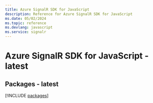 ```yaml
---
title: Azure SignalR SDK for JavaScript
description: Reference for Azure SignalR SDK for JavaScript
ms.date: 05/02/2024
ms.topic: reference
ms.devlang: javascript
ms.service: signalr
---
```

# Azure SignalR SDK for JavaScript - latest
## Packages - latest
[!INCLUDE [packages](signalr-index.md)]